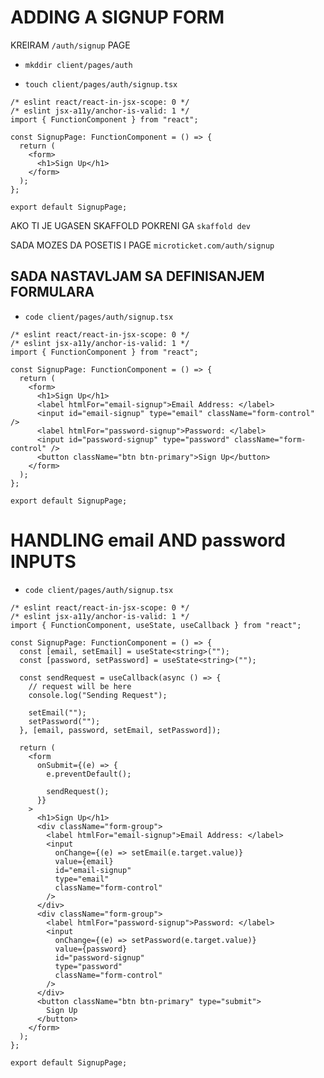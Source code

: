 # ADDING A SIGNUP FORM

KREIRAM `/auth/signup` PAGE

- `mkddir client/pages/auth`

- `touch client/pages/auth/signup.tsx`

```tsx
/* eslint react/react-in-jsx-scope: 0 */
/* eslint jsx-a11y/anchor-is-valid: 1 */
import { FunctionComponent } from "react";

const SignupPage: FunctionComponent = () => {
  return (
    <form>
      <h1>Sign Up</h1>
    </form>
  );
};

export default SignupPage;
```

AKO TI JE UGASEN SKAFFOLD POKRENI GA `skaffold dev`

SADA MOZES DA POSETIS I PAGE `microticket.com/auth/signup`

## SADA NASTAVLJAM SA DEFINISANJEM FORMULARA

- `code client/pages/auth/signup.tsx`

```tsx
/* eslint react/react-in-jsx-scope: 0 */
/* eslint jsx-a11y/anchor-is-valid: 1 */
import { FunctionComponent } from "react";

const SignupPage: FunctionComponent = () => {
  return (
    <form>
      <h1>Sign Up</h1>
      <label htmlFor="email-signup">Email Address: </label>
      <input id="email-signup" type="email" className="form-control" />
      <label htmlFor="password-signup">Password: </label>
      <input id="password-signup" type="password" className="form-control" />
      <button className="btn btn-primary">Sign Up</button>
    </form>
  );
};

export default SignupPage;
```

# HANDLING email AND password INPUTS

- `code client/pages/auth/signup.tsx`

```tsx
/* eslint react/react-in-jsx-scope: 0 */
/* eslint jsx-a11y/anchor-is-valid: 1 */
import { FunctionComponent, useState, useCallback } from "react";

const SignupPage: FunctionComponent = () => {
  const [email, setEmail] = useState<string>("");
  const [password, setPassword] = useState<string>("");

  const sendRequest = useCallback(async () => {
    // request will be here
    console.log("Sending Request");

    setEmail("");
    setPassword("");
  }, [email, password, setEmail, setPassword]);

  return (
    <form
      onSubmit={(e) => {
        e.preventDefault();

        sendRequest();
      }}
    >
      <h1>Sign Up</h1>
      <div className="form-group">
        <label htmlFor="email-signup">Email Address: </label>
        <input
          onChange={(e) => setEmail(e.target.value)}
          value={email}
          id="email-signup"
          type="email"
          className="form-control"
        />
      </div>
      <div className="form-group">
        <label htmlFor="password-signup">Password: </label>
        <input
          onChange={(e) => setPassword(e.target.value)}
          value={password}
          id="password-signup"
          type="password"
          className="form-control"
        />
      </div>
      <button className="btn btn-primary" type="submit">
        Sign Up
      </button>
    </form>
  );
};

export default SignupPage;
```
